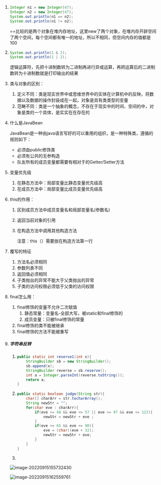 1. ```java
   Integer n1 = new Integer(47);
   Integer n2 = new Integer(47);
   System.out.println(n1 == n2);
   System.out.println(n1 != n2);
   ```

   ==比较的是两个对象在堆内存地址，这里new了两个对象，在堆内存开辟空间了两个空间，每个空间都有唯一的地址，所以不相同，但空间内存的值都是100

   

2. ```java
   System.out.println(1 & 2);
   System.out.println(1 | 2);
   ```

   逻辑运算符，先把十进制数转为二进制再进行异或运算，再把运算后的二进制数转为十进制数就是打印输出的结果

   

3. 类与对象的区别：

   1. 定义不同：类是现实世界中或思维世界中的实体在计算机中的反映，将数据以及数据的操作封装成在一起，对象是具有类类型的变量
   2. 范畴不同：类是一个抽象的概念，不存在于现实中的时间、空间的中，对象是类的一个具体，是实实在在存在的

4. 什么是JavaBean

   ​		JavaBean是一种由java语言写好的可以重用的组织，是一种特殊类，遵循的规则如下：

   - 必须由public修饰类
   - 必须有公共的无参构造
   - 队友所有的成员变量都需要有相对于的Getter/Setter方法

5. 变量优先级

   1. 在静态方法中：局部变量比静态变量优先级高
   2. 在成员方法中：局部变量比成员变量优先级高

6. this的作用：

   1. 区别成员方法中成员变量名和局部变量名(参数名)

   2. 返回当前对象的引用

   3. 在构造方法中调用其他构造方法

      注意：this（）需要放在构造方法第一行

7. 覆写的特征

   1. 方法名必须相同
   2. 参数列表不同
   3. 返回值必须相同
   4. 子类抛出的异常不能大于父类抛出的异常
   5. 子类的访问权限必须低于父类的访问权限

8. final怎么用：

   1. final修饰的变量不允许二次赋值
      1. 静态常量：变量名-全部大写，被static和final修饰的
      2. 成员变量：只被final修饰的常量
   2. final修饰的类不能被继承
   3. final修饰的方法不能被重写

9. ##### **字符串反转**

   1. ```java
      public static int reserve1(int x){
          StringBuilder sb = new StringBuilder();
          sb.append(x);
          StringBuilder reverse = sb.reserve();
          int a = Integer.parseInt(reverse.toString());
          return a;
      }
      ```

   2. ```java
      public static boolean judge(String str){
          char[] charArr = str.tocharArray();
          String newStr = "";
          for(char eve : charArr){
              if(eve >= 48 && eve <= 57 || eve >= 97 && eve <= 122){
                  newStr = newStr + eve ;
              }
              if(eve >= 65 && eve <= 90){
                  eve = (char)(eve + 32);
                  newStr = newStr + eve;
              }
          }
      }
      ```

   3. ```java
      
      ```

      

   ![image-20220915155732430](C:\Users\lixuanhui\AppData\Roaming\Typora\typora-user-images\image-20220915155732430.png)

   ![image-20220915162559761](C:\Users\lixuanhui\AppData\Roaming\Typora\typora-user-images\image-20220915162559761.png)








